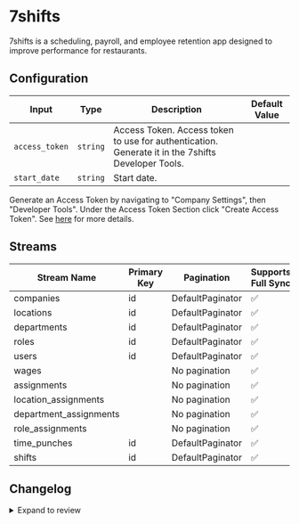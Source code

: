 # 7shifts
7shifts is a scheduling, payroll, and employee retention app designed to improve performance for restaurants.

## Configuration

| Input | Type | Description | Default Value |
|-------|------|-------------|---------------|
| `access_token` | `string` | Access Token. Access token to use for authentication. Generate it in the 7shifts Developer Tools. |  |
| `start_date` | `string` | Start date.  |  |

Generate an Access Token by navigating to "Company Settings", then "Developer Tools". Under the Access Token Section click "Create Access Token". See [here](https://developers.7shifts.com/reference/authentication#creating-access-tokens) for more details.

## Streams
| Stream Name | Primary Key | Pagination | Supports Full Sync | Supports Incremental |
|-------------|-------------|------------|---------------------|----------------------|
| companies | id | DefaultPaginator | ✅ |  ✅  |
| locations | id | DefaultPaginator | ✅ |  ✅  |
| departments | id | DefaultPaginator | ✅ |  ✅  |
| roles | id | DefaultPaginator | ✅ |  ✅  |
| users | id | DefaultPaginator | ✅ |  ✅  |
| wages |  | No pagination | ✅ |  ❌  |
| assignments |  | No pagination | ✅ |  ❌  |
| location_assignments |  | No pagination | ✅ |  ❌  |
| department_assignments |  | No pagination | ✅ |  ❌  |
| role_assignments |  | No pagination | ✅ |  ❌  |
| time_punches | id | DefaultPaginator | ✅ |  ✅  |
| shifts | id | DefaultPaginator | ✅ |  ✅  |

## Changelog

<details>
  <summary>Expand to review</summary>

| Version | Date | Pull Request | Subject |
|---------|------|--------------|---------|
| 0.0.3 | 2024-10-29 | [47829](https://github.com/airbytehq/airbyte/pull/47829) | Update dependencies |
| 0.0.2 | 2024-10-28 | [47575](https://github.com/airbytehq/airbyte/pull/47575) | Update dependencies |
| 0.0.1 | 2024-09-18 | | Initial release by [@topefolorunso](https://github.com/topefolorunso) via Connector Builder |

</details>
